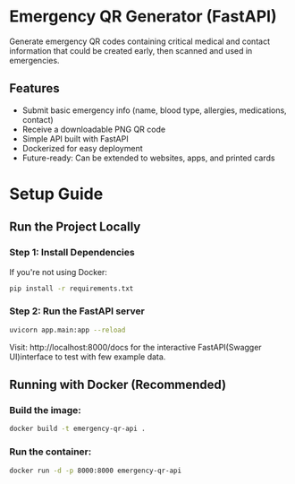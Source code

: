 # Emergency QR Generator (FastAPI)

Generate emergency QR codes containing critical medical and contact information that could be created early, then scanned and used in emergencies.

## Features

- Submit basic emergency info (name, blood type, allergies, medications, contact)
- Receive a downloadable PNG QR code
- Simple API built with FastAPI
- Dockerized for easy deployment
- Future-ready: Can be extended to websites, apps, and printed cards

# Setup Guide

## Run the Project Locally

### Step 1: Install Dependencies
If you're not using Docker:

```bash
pip install -r requirements.txt
```

### Step 2: Run the FastAPI server

```bash
uvicorn app.main:app --reload
```

Visit: http://localhost:8000/docs for the interactive FastAPI(Swagger UI)interface to test with few example data.

## Running with Docker (Recommended)

### Build the image:

```bash
docker build -t emergency-qr-api .
```

### Run the container:

```bash
docker run -d -p 8000:8000 emergency-qr-api
```

